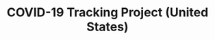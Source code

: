 ---
schema: default
title: COVID-19 Tracking Project (United States)
organization: COVID-19 Datasets
notes: Provides covid-19 data for United States - Current Values & Historical Values
resources:
  - name: States Current Values
    url: 'https://covidtracking.com/api/states'
    format: json
  - name: States Historical Values
    url: 'https://covidtracking.com/api/states/daily'
    format: json
license: -/-
category:
  - Health / Human Services
maintainer: Florian & Jonathan
maintainer_email: admin@siesiehtalles.de
---